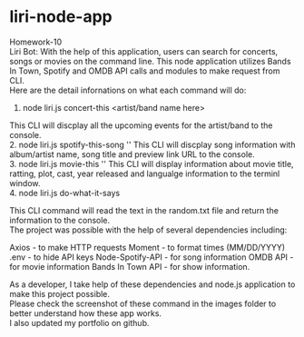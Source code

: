 # liri-node-app
Homework-10
<br>
Liri Bot:
With the help of this application, users can search for concerts, songs or movies on the command line. This node application utilizes Bands In Town, Spotify and OMDB API calls and modules to make request from CLI.
<br>
Here are the detail infornations on what each command will do:
<br>
1. node liri.js concert-this <artist/band name here>

This CLI will discplay all the upcoming events for the artist/band  to the console.
<br>
2. node liri.js spotify-this-song '<song name here>'
This CLI will discplay song information with album/artist name, song title and preview link URL to the console.
<br>
3. node liri.js movie-this '<movie name here>'
This CLI will display information about movie title, ratting, plot, cast, year released and langualge information to the terminl window.
<br>
4. node liri.js do-what-it-says

This CLI command will read the text in the random.txt file and return the information to the console.
<br>
The project was possible with the help of several dependencies including:

Axios -  to make HTTP requests
Moment - to format times (MM/DD/YYYY)
.env - to hide API keys
Node-Spotify-API - for song information
OMDB API -  for movie information
Bands In Town API - for show information.

As a developer, I take help of these dependencies and node.js application to make this project possible.
<br>
Please check the screenshot of these command in the images folder to better understand how these app works.<br>
I also updated my portfolio on github.